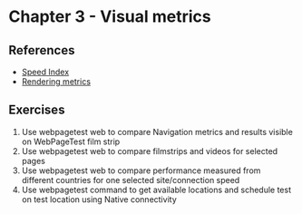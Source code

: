 # Chapter 3 - Visual metrics
## References
* [Speed Index](https://sites.google.com/a/webpagetest.org/docs/using-webpagetest/metrics/speed-index)
* [Rendering metrics](https://speedcurve.com/blog/rendering-metrics/)
## Exercises 
1. Use webpagetest web to compare Navigation metrics and results visible on WebPageTest film strip
2. Use webpagetest web to compare filmstrips and videos for selected pages
3. Use webpagetest web to compare performance measured from different countries for one selected site/connection speed
4. Use webpagetest command to get available locations and schedule test on test location using Native connectivity

